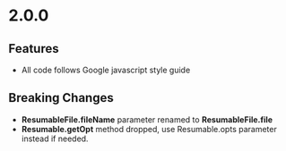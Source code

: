 # 2.0.0

## Features

 - All code follows Google javascript style guide

## Breaking Changes

 - **ResumableFile.fileName** parameter renamed to **ResumableFile.file**
 - **Resumable.getOpt** method dropped, use Resumable.opts parameter instead if needed.